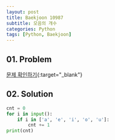 ```yaml
---
layout: post
title: Baekjoon 10987
subtitle: 모음의 개수
categories: Python
tags: [Python, Baekjoon]
---
```


## 01. Problem

[문제 확인하기](https://www.acmicpc.net/problem/10987){:target="_blank"}

## 02. Solution

```Python
cnt = 0
for i in input():
    if i in ['a', 'e', 'i', 'o', 'u']:
        cnt += 1
print(cnt)
```
